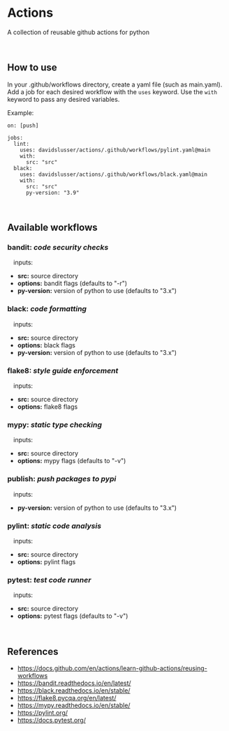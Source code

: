 # Actions
A collection of reusable github actions for python

<br/>

## How to use
In your .github/workflows directory, create a yaml file (such as main.yaml). Add a job for each desired workflow with the `uses` keyword. Use the `with` keyword to pass any desired variables.

Example:

```
on: [push]

jobs:
  lint:
    uses: davidslusser/actions/.github/workflows/pylint.yaml@main
    with:
      src: "src"
  black:
    uses: davidslusser/actions/.github/workflows/black.yaml@main
    with:
      src: "src"
      py-version: "3.9"
```

<br/>

## Available workflows

### bandit: *code security checks*
&emsp;inputs:
  - **src:** source directory
  - **options:** bandit flags (defaults to "-r")
  - **py-version:** version of python to use (defaults to "3.x")

### black: *code formatting*
&emsp;inputs:
  - **src:** source directory
  - **options:** black flags
  - **py-version:** version of python to use (defaults to "3.x")

### flake8: *style guide enforcement*
&emsp;inputs:
  - **src:** source directory
  - **options:** flake8 flags

### mypy: *static type checking*
&emsp;inputs:
  - **src:** source directory
  - **options:** mypy flags (defaults to "-v")

### publish: *push packages to pypi*
&emsp;inputs:
  - **py-version:** version of python to use (defaults to "3.x")

### pylint: *static code analysis*
&emsp;inputs:
  - **src:** source directory
  - **options:** pylint flags

### pytest: *test code runner*
&emsp;inputs:
  - **src:** source directory
  - **options:** pytest flags (defaults to "-v")

<br/>

## References
- https://docs.github.com/en/actions/learn-github-actions/reusing-workflows
- https://bandit.readthedocs.io/en/latest/
- https://black.readthedocs.io/en/stable/
- https://flake8.pycqa.org/en/latest/
- https://mypy.readthedocs.io/en/stable/
- https://pylint.org/
- https://docs.pytest.org/
